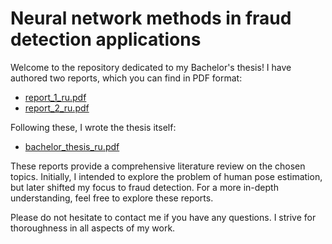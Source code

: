 # Neural network methods in fraud detection applications

Welcome to the repository dedicated to my Bachelor's thesis! I have authored two reports, which you can find in PDF format:

- [report_1_ru.pdf](https://github.com/qw1zzard/bachelor_thesis/blob/main/report_1_ru.pdf)
- [report_2_ru.pdf](https://github.com/qw1zzard/bachelor_thesis/blob/main/report_2_ru.pdf)

Following these, I wrote the thesis itself:

- [bachelor_thesis_ru.pdf](https://github.com/qw1zzard/bachelor_thesis/blob/main/bachelor_thesis_ru.pdf)

These reports provide a comprehensive literature review on the chosen topics. Initially, I intended to explore the problem of human pose estimation, but later shifted my focus to fraud detection. For a more in-depth understanding, feel free to explore these reports.

Please do not hesitate to contact me if you have any questions. I strive for thoroughness in all aspects of my work.
